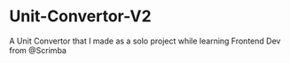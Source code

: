 # Unit-Convertor-V2

A Unit Convertor that I made as a solo project while learning Frontend Dev from @Scrimba
